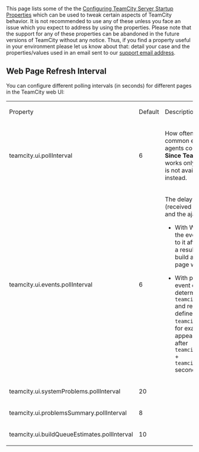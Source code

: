 [//]: # (title: TeamCity Tweaks)
[//]: # (auxiliary-id: TeamCity Tweaks)


This page lists some of the the [Configuring TeamCity Server Startup Properties](configuring-teamcity-server-startup-properties.md) which can be used to tweak certain aspects of TeamCity behavior.
It is not recommended to use any of these unless you face an issue which you expect to address by using the properties.
Please note that the support for any of these properties can be abandoned in the future versions of TeamCity without any notice. Thus, if you find a property useful in your environment please let us know about that: detail your case and the properties/values used in an email sent to our [support email address](https://confluence.jetbrains.com/display/TW/Feedback).


## Web Page Refresh Interval



You can configure different polling intervals (in seconds) for different pages in the TeamCity web UI:



<table>
<tr>


<td>

 Property 


</td>


<td>

 Default 


</td>


<td>

 Description 

</td>
</tr>
<tr>

<td>

teamcity.ui.pollInterval


</td>


<td>
 
 6

[//]: # (Internal note. Do not delete. "TeamCity Tweaksd323e59.txt")    


</td>


<td>

 How often the server is queried for common events (like build statuses, agents counter and so on).   
__Since TeamCity 9.0__ this property works only if WebSocket connection is not available and polling is used instead.


</td>
</tr>
<tr>


<td>

teamcity.ui.events.pollInterval


</td>


<td>
 
6


[//]: # (Internal note. Do not delete. "TeamCity Tweaksd323e83.txt")    


</td>


<td>

The delay between an event (received via polling or WebSockets) and the ajax request to update the UI.

	
* With WebSocket, a client receives the event immediately, but reacts to it after the specified interval; as a result, for example, a started build appears on the Overview page with a delay.
	
* With polling, a client receives the event during the polling request determined by `teamcity.ui.events.pollInterval` and reacts to it after the delay defined by `teamcity.ui.events.pollInterval`: for example, a started build appears on the Overview page after `teamcity.ui.events.pollInterval` \+ `teamcity.ui.events.pollInterval` seconds


</td>
</tr>
<tr>

<td>

teamcity.ui.systemProblems.pollInterval


</td>


<td>
 
20

[//]: # (Internal note. Do not delete. "TeamCity Tweaksd323e125.txt")    


</td>


<td>

 


</td>
</tr>
<tr>


<td>

teamcity.ui.problemsSummary.pollInterval


</td>


<td>
 
8

[//]: # (Internal note. Do not delete. "TeamCity Tweaksd323e146.txt")    



</td>


<td>

 
</td>
</tr>
<tr>


<td>

teamcity.ui.buildQueueEstimates.pollInterval


</td>


<td>
 
10

[//]: # (Internal note. Do not delete. "TeamCity Tweaksd323e168.txt")    
 

</td>


<td>


</td>
</tr>
</table>





[//]: # (Internal note. Do not delete. "TeamCity Tweaksd323e181.txt")    



